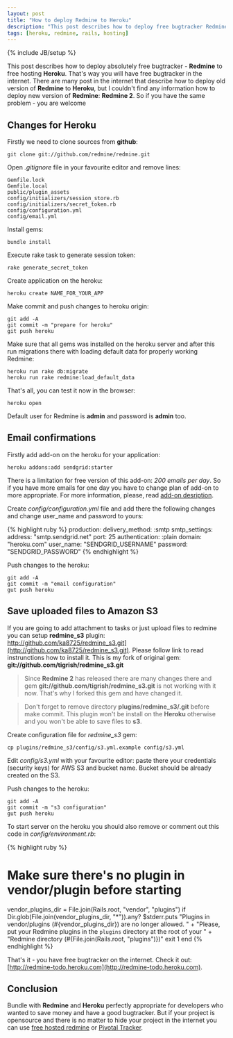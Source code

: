 ```yaml
---
layout: post
title: "How to deploy Redmine to Heroku"
description: "This post describes how to deploy free bugtracker Redmine 2 to free Hosting - Heroku"
tags: [heroku, redmine, rails, hosting]
---
```

{% include JB/setup %}

This post describes how to deploy absolutely free bugtracker - **Redmine** to free hosting **Heroku**. That's way you will have free bugtracker in the internet. There are many post in the internet that describe how to deploy old version of **Redmine** to **Heroku**, but I couldn't find any information how to deploy new version of **Redmine**: **Redmine 2**. So if you have the same problem - you are welcome

## Changes for Heroku

Firstly we need to clone sources from **github**:

	git clone git://github.com/redmine/redmine.git

Open *.gitignore* file in your favourite editor and remove lines:

	Gemfile.lock
	Gemfile.local
	public/plugin_assets
	config/initializers/session_store.rb
	config/initializers/secret_token.rb
	config/configuration.yml
	config/email.yml

Install gems:

	bundle install

Execute rake task to generate session token:

	rake generate_secret_token

Create application on the heroku:

	heroku create NAME_FOR_YOUR_APP

Make commit and push changes to heroku origin:

	git add -A
	git commit -m "prepare for heroku"
	git push heroku

Make sure that all gems was installed on the heroku server and after this run migrations there with loading default data for properly working Redmine:

	heroku run rake db:migrate
	heroku run rake redmine:load_default_data

That's all, you can test it now in the browser:

	heroku open

Default user for Redmine is **admin** and password is **admin** too.

## Email confirmations

Firstly add add-on on the heroku for your application:

	heroku addons:add sendgrid:starter

There is a limitation for free version of this add-on: *200 emails per day*. So if you have more emails for one day you have to change plan of add-on to more appropriate. For more information, please, read [add-on desription](https://addons.heroku.com/sendgrid).

Create *config/configuration.yml* file and add there the following changes and change user_name and password to yours:

{% highlight ruby %}
production:
  delivery_method: :smtp
  smtp_settings:
    address: "smtp.sendgrid.net"
    port: 25
    authentication: :plain
    domain: "heroku.com"
    user_name: "SENDGRID_USERNAME"
    password: "SENDGRID_PASSWORD"
{% endhighlight %}

Push changes to the heroku:

	git add -A
	git commit -m "email configuration"
	gut push heroku

## Save uploaded files to Amazon S3

If you are going to add attachment to tasks or just upload files to redmine you can setup **redmine_s3** plugin: http://github.com/ka8725/redmine_s3.git](http://github.com/ka8725/redmine_s3.git). Please follow link to read instrunctions how to install it. This is my fork of original gem: **git://github.com/tigrish/redmine_s3.git**

> Since **Redmine 2** has released there are many changes there and gem **git://github.com/tigrish/redmine_s3.git** is not working with it now. That's why I forked this gem and have changed it.

> Don't forget to remove directory **plugins/redmine_s3/.git** before make commit. This plugin won't be install on the **Heroku** otherwise and you won't be able to save files to **s3**.

Create configuration file for *redmine_s3* gem:

    cp plugins/redmine_s3/config/s3.yml.example config/s3.yml

Edit *config/s3.yml* with your favourite editor: paste there your credentials (security keys) for AWS S3 and bucket name. Bucket should be already created on the S3.

Push changes to the heroku:

	git add -A
	git commit -m "s3 configuration"
	gut push heroku

To start server on the heroku you should also remove or comment out this code in *config/environment.rb*:

{% highlight ruby %}
# Make sure there's no plugin in vendor/plugin before starting
vendor_plugins_dir = File.join(Rails.root, "vendor", "plugins")
if Dir.glob(File.join(vendor_plugins_dir, "*")).any?
  $stderr.puts "Plugins in vendor/plugins (#{vendor_plugins_dir}) are no longer allowed. " +
    "Please, put your Redmine plugins in the `plugins` directory at the root of your " +
    "Redmine directory (#{File.join(Rails.root, "plugins")})"
  exit 1
end
{% endhighlight %}

That's it - you have free bugtracker on the internet. Check it out: [http://redmine-todo.heroku.com](http://redmine-todo.heroku.com).

## Conclusion

Bundle with **Redmine** and **Heroku** perfectly appropriate for developers who wanted to save money and have a good bugtracker. But if your project is opensource and there is no matter to hide your project in the internet you can use [free hosted redmine](http://www.hostedredmine.com/) or [Pivotal Tracker](https://www.pivotaltracker.com).
